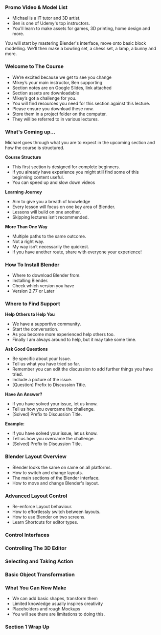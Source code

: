 ### Promo Video & Model List ###

+ Michael is a IT tutor and 3D artist.
+ Ben is one of Udemy's top instructors.
+ You'll learn to make assets for games, 3D printing, home design and more.

You will start by mastering Blender's interface, move onto basic block
modelling. We'll then make a bowling set, a chess set, a lamp, a bunny and
more.

### Welcome to The Course ###

+ We’re excited because we get to see you change 
+ Mikey’s your main instructor, Ben supporting 
+ Section notes are on Google Slides, link attached 
+ Section assets are downloadable 
+ Mikey’s got a challenge for you.
+ You will find resources you need for this section against this lecture. 
+ Please ensure you download these now. 
+ Store them in a project folder on the computer. 
+ They will be referred to in various lectures.

### What's Coming up... ###

Michael goes through what you are to expect in the upcoming section and how
the course is structured.

**Course Structure**

+ This first section is designed for complete beginners. 
+ If you already have experience you might still find some of this beginning content useful.
+ You can speed up and slow down videos

**Learning Journey**

+ Aim to give you a breath of knowledge 
+ Every lesson will focus on one key area of Blender. 
+ Lessons will build on one another. 
+ Skipping lectures isn’t recommended.

**More Than One Way**

+ Multiple paths to the same outcome. 
+ Not a right way. 
+ My way isn’t necessarily the quickest. 
+ If you have another route, share with everyone your experience!

### How To Install Blender ###

+ Where to download Blender from. 
+ Installing Blender. 
+ Check which version you have 
+ Version 2.77 or Later

### Where to Find Support ###

**Help Others to Help You**
+ We have a supportive community. 
+ Start the conversation. 
+ As you become more experienced help others too. 
+ Finally I am always around to help, but it may take some time.

**Ask Good Questions**

+ Be specific about your Issue.
+ Tell us what you have tried so far.
+ Remember you can edit the discussion to add further things you have tried.
+ Include a picture of the issue.
+ [Question] Prefix to Discussion Title.

**Have An Answer?**

+ If you have solved your issue, let us know.
+ Tell us how you overcame the challenge. 
+ [Solved] Prefix to Discussion Title. 

**Example:**

+ If you have solved your issue, let us know. 
+ Tell us how you overcame the challenge. 
+ [Solved] Prefix to Discussion Title.

### Blender Layout Overview ###

+ Blender looks the same on same on all platforms. 
+ How to switch and change layouts.
+ The main sections of the Blender interface.
+ How to move and change Blender's layout.

### Advanced Layout Control ###

+ Re-enforce Layout behaviour. 
+ How to effortlessly switch between layouts. 
+ How to use Blender on two screens. 
+ Learn Shortcuts for editor types.

### Control Interfaces ###



### Controlling The 3D Editor ###



### Selecting and Taking Action ###



### Basic Object Transformation ###



### What You Can Now Make ###

+ We can add basic shapes, transform them
+ Limited knowledge usually inspires creativity
+ Placeholders and rough Mockups
+ You will see there are limitations to doing this.

### Section 1 Wrap Up ###
